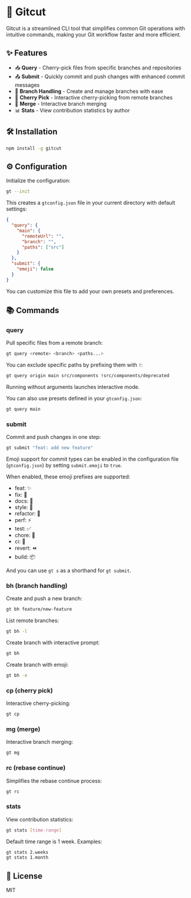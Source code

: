 # 🚀 Gitcut

Gitcut is a streamlined CLI tool that simplifies common Git operations with intuitive commands, making your Git workflow faster and more efficient.

## ✨ Features

- 📥 **Query** - Cherry-pick files from specific branches and repositories
- 📤 **Submit** - Quickly commit and push changes with enhanced commit messages
- 🔀 **Branch Handling** - Create and manage branches with ease
- 🍒 **Cherry Pick** - Interactive cherry-picking from remote branches
- 🔄 **Merge** - Interactive branch merging
- 📊 **Stats** - View contribution statistics by author

## 🛠️ Installation

```bash
npm install -g gitcut
```

## ⚙️ Configuration

Initialize the configuration:

```bash
gt --init
```

This creates a `gtconfig.json` file in your current directory with default settings:

```json
{
  "query": {
    "main": {
      "remoteUrl": "",
      "branch": "",
      "paths": ["src"]
    }
  },
  "submit": {
    "emoji": false
  }
}
```

You can customize this file to add your own presets and preferences.

## 📚 Commands

### query

Pull specific files from a remote branch:

```bash
gt query <remote> <branch> <paths...>
```

You can exclude specific paths by prefixing them with `!`:

```bash
gt query origin main src/components !src/components/deprecated
```

Running without arguments launches interactive mode.

You can also use presets defined in your `gtconfig.json`:

```bash
gt query main
```

### submit

Commit and push changes in one step:

```bash
gt submit "feat: add new feature"
```

Emoji support for commit types can be enabled in the configuration file (`gtconfig.json`) by setting `submit.emoji` to `true`.


When enabled, these emoji prefixes are supported:
- feat: ✨
- fix: 🐛
- docs: 📝
- style: 🎨
- refactor: 🔨
- perf: ⚡️
- test: ✅
- chore: 🔧
- ci: 💚
- revert: ⏪
- build: 📦

And you can use `gt s` as a shorthand for `gt submit`.

### bh (branch handling)

Create and push a new branch:

```bash
gt bh feature/new-feature
```

List remote branches:

```bash
gt bh -l
```

Create branch with interactive prompt:

```bash
gt bh
```

Create branch with emoji:

```bash
gt bh -e
```

### cp (cherry pick)

Interactive cherry-picking:

```bash
gt cp
```

### mg (merge)

Interactive branch merging:

```bash
gt mg
```

### rc (rebase continue)

Simplifies the rebase continue process:

```bash
gt rc
```

### stats

View contribution statistics:

```bash
gt stats [time-range]
```

Default time range is 1 week. Examples:
```bash
gt stats 2.weeks
gt stats 1.month
```


## 📄 License

MIT